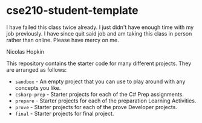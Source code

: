 # cse210-student-template
I have failed this class twice already. I just didn't have enough time with my job previously.
I have since quit said job and am taking this class in person rather than online.
Please have mercy on me.

Nicolas Hopkin


This repository contains the starter code for many different projects. They are arranged as follows:

* `sandbox` - An empty project that you can use to play around with any concepts you like.
* `csharp-prep` - Starter projects for each of the C# Prep assignments.
* `prepare` - Starter projects for each of the preparation Learning Activities.
* `prove` - Starter projects for each of the prove Developer projects.
* `final` - Starter projects for final project.
